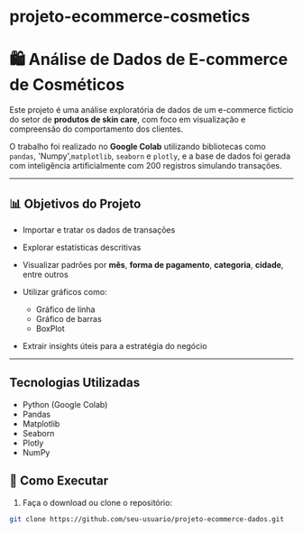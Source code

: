 # projeto-ecommerce-cosmetics

# 🛍️ Análise de Dados de E-commerce de Cosméticos

Este projeto é uma análise exploratória de dados de um e-commerce fictício do setor de **produtos de skin care**, com foco em visualização e compreensão do comportamento dos clientes.

O trabalho foi realizado no **Google Colab** utilizando bibliotecas como `pandas`, 'Numpy',`matplotlib`, `seaborn` e `plotly`, e a base de dados foi gerada com inteligência artificialmente com 200 registros simulando transações.

---

## 📊 Objetivos do Projeto

- Importar e tratar os dados de transações
- Explorar estatísticas descritivas
- Visualizar padrões por **mês**, **forma de pagamento**, **categoria**, **cidade**, entre outros
- Utilizar gráficos como:

  - Gráfico de linha
  - Gráfico de barras
  - BoxPlot
- Extrair insights úteis para a estratégia do negócio

---


##  Tecnologias Utilizadas

- Python (Google Colab)
- Pandas
- Matplotlib
- Seaborn
- Plotly
- NumPy



## 🚀 Como Executar

1. Faça o download ou clone o repositório:
```bash
git clone https://github.com/seu-usuario/projeto-ecommerce-dados.git
